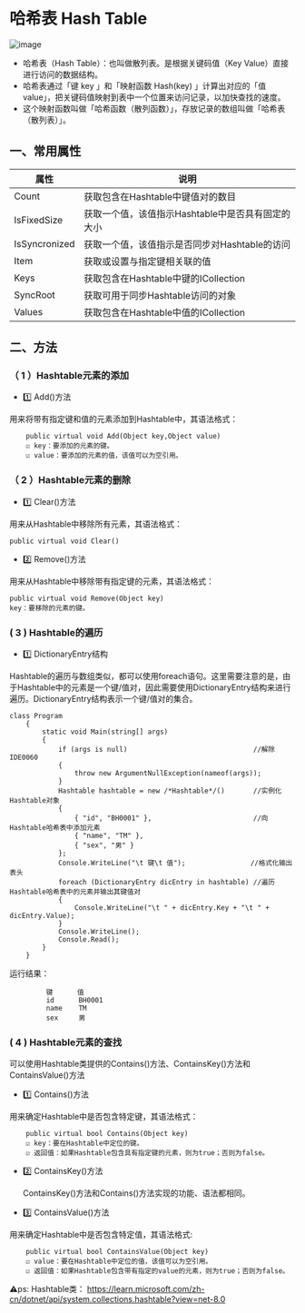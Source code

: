 # 哈希表 Hash Table
![image](https://github.com/user-attachments/assets/3db8eefe-c390-48b8-a5df-5ea58c6f88dc)
- 哈希表（Hash Table）：也叫做散列表。是根据关键码值（Key Value）直接进行访问的数据结构。
- 哈希表通过「键 key 」和「映射函数 Hash(key) 」计算出对应的「值 value」，把关键码值映射到表中一个位置来访问记录，以加快查找的速度。
- 这个映射函数叫做「哈希函数（散列函数）」，存放记录的数组叫做「哈希表（散列表）」。

## 一、常用属性
|属性|说明|
|------|------|
|Count|获取包含在Hashtable中键值对的数目|
|IsFixedSize|获取一个值，该值指示Hashtable中是否具有固定的大小|
|IsSyncronized|获取一个值，该值指示是否同步对Hashtable的访问|
|Item|获取或设置与指定键相关联的值|
|Keys|获取包含在Hashtable中键的ICollection|
|SyncRoot|获取可用于同步Hashtable访问的对象|
|Values|获取包含在Hashtable中值的ICollection|

## 二、方法
### （ 1 ）Hashtable元素的添加
- 1️⃣ Add()方法
  
用来将带有指定键和值的元素添加到Hashtable中，其语法格式：  
~~~
    public virtual void Add(Object key,Object value)
    ☑ key：要添加的元素的键。
    ☑ value：要添加的元素的值，该值可以为空引用。
~~~

### （ 2 ）Hashtable元素的删除
- 1️⃣ Clear()方法
  
用来从Hashtable中移除所有元素，其语法格式：
~~~
public virtual void Clear()
~~~

- 2️⃣ Remove()方法

用来从Hashtable中移除带有指定键的元素，其语法格式：
~~~
public virtual void Remove(Object key)
key：要移除的元素的键。
~~~

### ( 3 ) Hashtable的遍历
- 1️⃣ DictionaryEntry结构

 Hashtable的遍历与数组类似，都可以使用foreach语句。这里需要注意的是，由于Hashtable中的元素是一个键/值对，因此需要使用DictionaryEntry结构来进行遍历。DictionaryEntry结构表示一个键/值对的集合。
~~~
class Program
    {
        static void Main(string[] args)
        {
            if (args is null)                               //解除IDE0060
            {
                throw new ArgumentNullException(nameof(args));
            }
            Hashtable hashtable = new /*Hashtable*/()       //实例化Hashtable对象
            {
                { "id", "BH0001" },                         //向Hashtable哈希表中添加元素
                { "name", "TM" },
                { "sex", "男" }
            };			
            Console.WriteLine("\t 键\t 值");                //格式化输出表头           
            foreach (DictionaryEntry dicEntry in hashtable) //遍历Hashtable哈希表中的元素并输出其键值对
            {
                Console.WriteLine("\t " + dicEntry.Key + "\t " + dicEntry.Value);
            }
            Console.WriteLine();
            Console.Read();
        }
    }
~~~
运行结果：
~~~
         键      值
         id      BH0001
         name    TM
         sex     男 
~~~
### ( 4 ) Hashtable元素的查找

可以使用Hashtable类提供的Contains()方法、ContainsKey()方法和 ContainsValue()方法

- 1️⃣ Contains()方法

用来确定Hashtable中是否包含特定键，其语法格式：
~~~
    public virtual bool Contains(Object key)
    ☑ key：要在Hashtable中定位的键。
    ☑ 返回值：如果Hashtable包含具有指定键的元素，则为true；否则为false。
~~~

- 2️⃣ ContainsKey()方法
  
  ContainsKey()方法和Contains()方法实现的功能、语法都相同。

- 3️⃣ ContainsValue()方法
  
用来确定Hashtable中是否包含特定值，其语法格式:
~~~
    public virtual bool ContainsValue(Object key)
    ☑ value：要在Hashtable中定位的值，该值可以为空引用。
    ☑ 返回值：如果Hashtable包含带有指定的value的元素，则为true；否则为false。
~~~


⚠️ps: 
Hashtable类： https://learn.microsoft.com/zh-cn/dotnet/api/system.collections.hashtable?view=net-8.0
